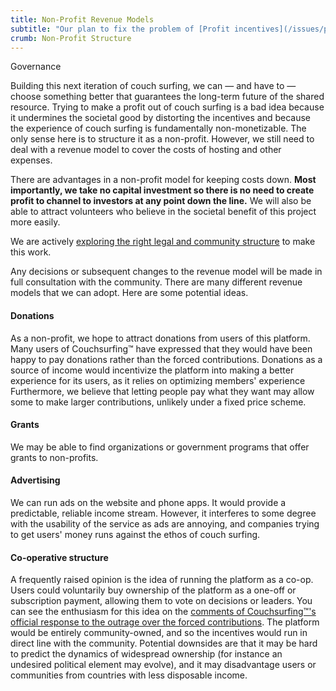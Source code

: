 ```yaml
---
title: Non-Profit Revenue Models
subtitle: "Our plan to fix the problem of [Profit incentives](/issues/profit-and-incentives)"
crumb: Non-Profit Structure
---
```


<span class="tag is-success is-large">Governance</span>

Building this next iteration of couch surfing, we can — and have to — choose something better that guarantees the long-term future of the shared resource. Trying to make a profit out of couch surfing is a bad idea because it undermines the societal good by distorting the incentives and because the experience of couch surfing is fundamentally non-monetizable. The only sense here is to structure it as a non-profit. However, we still need to deal with a revenue model to cover the costs of hosting and other expenses.

There are advantages in a non-profit model for keeping costs down. **Most importantly, we take no capital investment so there is no need to create profit to channel to investors at any point down the line.** We will also be able to attract volunteers who believe in the societal benefit of this project more easily.

We are actively [exploring the right legal and community structure](/governance) to make this work.

Any decisions or subsequent changes to the revenue model will be made in full consultation with the community. There are many different revenue models that we can adopt. Here are some potential ideas.

#### Donations

As a non-profit, we hope to attract donations from users of this platform. Many users of Couchsurfing&#8482; have expressed that they would have been happy to pay donations rather than the forced contributions. Donations as a source of income would incentivize the platform into making a better experience for its users, as it relies on optimizing members' experience Furthermore, we believe that letting people pay what they want may allow some to make larger contributions, unlikely under a fixed price scheme.

#### Grants

We may be able to find organizations or government programs that offer grants to non-profits.

#### Advertising

We can run ads on the website and phone apps. It would provide a predictable, reliable income stream. However, it interferes to some degree with the usability of the service as ads are annoying, and companies trying to get users' money runs against the ethos of couch surfing.

#### Co-operative structure

A frequently raised opinion is the idea of running the platform as a co-op. Users could voluntarily buy ownership of the platform as a one-off or subscription payment, allowing them to vote on decisions or leaders. You can see the enthusiasm for this idea on the [comments of Couchsurfing&#8482;'s official response to the outrage over the forced contributions](https://blog.couchsurfing.com/we-hear-you/#comments). The platform would be entirely community-owned, and so the incentives would run in direct line with the community. Potential downsides are that it may be hard to predict the dynamics of widespread ownership (for instance an undesired political element may evolve), and it may disadvantage users or communities from countries with less disposable income.
